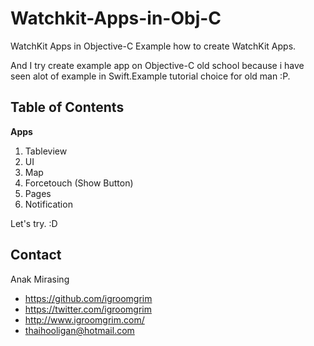 # Watchkit-Apps-in-Obj-C
WatchKit Apps in Objective-C
Example how to create WatchKit Apps.

And I try create example app on Objective-C old school because i have seen alot of example in Swift.Example tutorial choice for old man :P.

Table of Contents
---
**Apps**

  1. Tableview
  2. UI
  3. Map
  4. Forcetouch (Show Button)
  5. Pages
  6. Notification

Let's try. :D

## Contact

Anak Mirasing

- https://github.com/igroomgrim
- https://twitter.com/igroomgrim
- http://www.igroomgrim.com/
- thaihooligan@hotmail.com